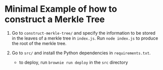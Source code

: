# Minimal Example of how to construct a Merkle Tree

1. Go to `construct-merkle-tree/` and specify the information to be stored in the leaves of a merkle tree in `index.js`. Run `node index.js` to produce the root of the merkle tree.

2. Go to `src/` and install the Python dependencies in `requirements.txt`.
   - to deploy, run `brownie run deploy` in the `src` directory
